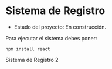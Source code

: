 <h1> Sistema de Registro</h1>

- Estado del proyecto: En construcción.

Para ejecutar el sistema debes poner: 

```npm install react```

Sistema de Registro 2
